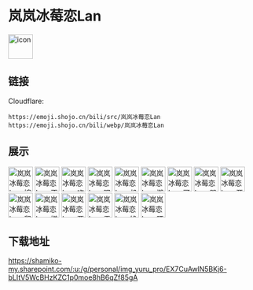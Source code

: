 # 岚岚冰莓恋Lan
<img src="https://emoji.shojo.cn/bili/src/岚岚冰莓恋Lan/icon.png" width="50" height="50" alt="icon">

## 链接
Cloudflare:
```
https://emoji.shojo.cn/bili/src/岚岚冰莓恋Lan
https://emoji.shojo.cn/bili/webp/岚岚冰莓恋Lan
```
## 展示
<img src="https://emoji.shojo.cn/bili/src/岚岚冰莓恋Lan/岚岚冰莓恋Lan-婉拒了哈.png" width="50" height="50" alt="岚岚冰莓恋Lan-婉拒了哈">
<img src="https://emoji.shojo.cn/bili/src/岚岚冰莓恋Lan/岚岚冰莓恋Lan-不要啊.png" width="50" height="50" alt="岚岚冰莓恋Lan-不要啊">
<img src="https://emoji.shojo.cn/bili/src/岚岚冰莓恋Lan/岚岚冰莓恋Lan-吃惊.png" width="50" height="50" alt="岚岚冰莓恋Lan-吃惊">
<img src="https://emoji.shojo.cn/bili/src/岚岚冰莓恋Lan/岚岚冰莓恋Lan-嘿嘿.png" width="50" height="50" alt="岚岚冰莓恋Lan-嘿嘿">
<img src="https://emoji.shojo.cn/bili/src/岚岚冰莓恋Lan/岚岚冰莓恋Lan-机智.png" width="50" height="50" alt="岚岚冰莓恋Lan-机智">
<img src="https://emoji.shojo.cn/bili/src/岚岚冰莓恋Lan/岚岚冰莓恋Lan-懒懒.png" width="50" height="50" alt="岚岚冰莓恋Lan-懒懒">
<img src="https://emoji.shojo.cn/bili/src/岚岚冰莓恋Lan/岚岚冰莓恋Lan-可爱.png" width="50" height="50" alt="岚岚冰莓恋Lan-可爱">
<img src="https://emoji.shojo.cn/bili/src/岚岚冰莓恋Lan/岚岚冰莓恋Lan-哭哭.png" width="50" height="50" alt="岚岚冰莓恋Lan-哭哭">
<img src="https://emoji.shojo.cn/bili/src/岚岚冰莓恋Lan/岚岚冰莓恋Lan-开心.png" width="50" height="50" alt="岚岚冰莓恋Lan-开心">
<img src="https://emoji.shojo.cn/bili/src/岚岚冰莓恋Lan/岚岚冰莓恋Lan-积极.png" width="50" height="50" alt="岚岚冰莓恋Lan-积极">
<img src="https://emoji.shojo.cn/bili/src/岚岚冰莓恋Lan/岚岚冰莓恋Lan-嫌弃.png" width="50" height="50" alt="岚岚冰莓恋Lan-嫌弃">
<img src="https://emoji.shojo.cn/bili/src/岚岚冰莓恋Lan/岚岚冰莓恋Lan-要吐了.png" width="50" height="50" alt="岚岚冰莓恋Lan-要吐了">
<img src="https://emoji.shojo.cn/bili/src/岚岚冰莓恋Lan/岚岚冰莓恋Lan-无语.png" width="50" height="50" alt="岚岚冰莓恋Lan-无语">
<img src="https://emoji.shojo.cn/bili/src/岚岚冰莓恋Lan/岚岚冰莓恋Lan-馋了.png" width="50" height="50" alt="岚岚冰莓恋Lan-馋了">
<img src="https://emoji.shojo.cn/bili/src/岚岚冰莓恋Lan/岚岚冰莓恋Lan-晒晒.png" width="50" height="50" alt="岚岚冰莓恋Lan-晒晒">

## 下载地址

https://shamiko-my.sharepoint.com/:u:/g/personal/img_yuru_pro/EX7CuAwlN5BKj6-bLItV5WcBHzKZC1p0moe8hB6qZf85gA
